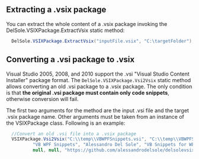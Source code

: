 ## Extracting a .vsix package ##

You can extract the whole content of a .vsix package invoking the DelSole.VSIXPackage.ExtractVsix static method:

  ```csharp
    DelSole.VSIXPackage.ExtractVsix("inputFile.vsix", "C:\targetFolder");
 ```

## Converting a .vsi package to .vsix ##

Visual Studio 2005, 2008, and 2010 support the .vsi "Visual Studio Content Installer" package format. The `DelSole.VSIXPackage.Vsi2Vsix` static method allows converting an old .vsi package to a .vsix package. The only condition is that **the original .vsi package must contain only code snippets**, otherwise conversion will fail.

The first two arguments for the method are the input .vsi file and the target .vsix package name. Other arguments must be taken from an instance of the VSIXPackage class. Following is an example:

  ```csharp
    //Convert an old .vsi file into a .vsix package
    VSIXPackage.Vsi2Vsix("C:\\temp\\VBWPFSnippets.vsi", "C:\\temp\\VBWPFSnippets.vsix",
            "VB WPF Snippets", "Alessandro Del Sole", "VB Snippets for WPF", "A common set of WPF Snippets for VB",
            null, null, "https://github.com/alessandrodelsole/delsolevsix");
 ```
